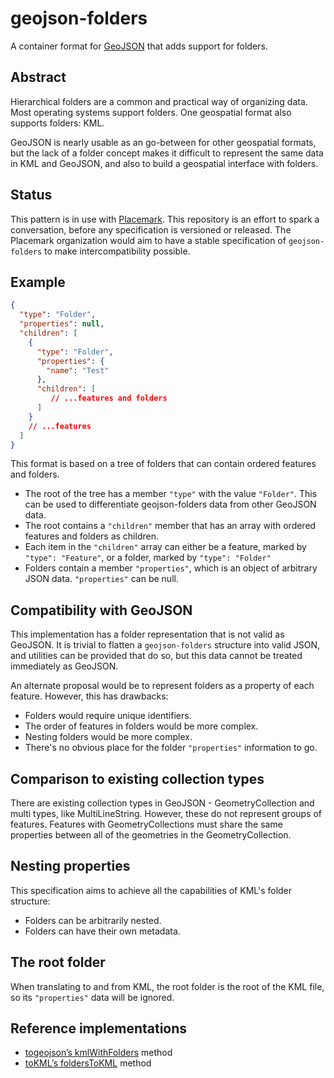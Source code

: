 # geojson-folders

A container format for [GeoJSON](https://datatracker.ietf.org/doc/html/rfc7946)
that adds support for folders.

## Abstract

Hierarchical folders are a common and practical way of
organizing data. Most operating systems support folders. One
geospatial format also supports folders: KML.

GeoJSON is nearly usable as an go-between for other geospatial
formats, but the lack of a folder concept makes it difficult
to represent the same data in KML and GeoJSON, and also to
build a geospatial interface with folders.

## Status

This pattern is in use with [Placemark](https://www.placemark.io/).
This repository is an effort to spark a conversation, before any
specification is versioned or released. The Placemark organization
would aim to have a stable specification of `geojson-folders`
to make intercompatibility possible.

## Example

```json
{
  "type": "Folder",
  "properties": null,
  "children": [
    {
      "type": "Folder",
      "properties": {
        "name": "Test"
      },
      "children": [
         // ...features and folders
      ]
    }
    // ...features
  ]
}
```

This format is based on a tree of folders that can contain
ordered features and folders.

- The root of the tree has a member `"type"` with the value `"Folder"`.
  This can be used to differentiate geojson-folders data from other
  GeoJSON data.
- The root contains a `"children"` member that has an array with
  ordered features and folders as children.
- Each item in the `"children"` array can either be a feature, marked
  by `"type": "Feature"`, or a folder, marked by `"type": "Folder"`
- Folders contain a member `"properties"`, which is an object of arbitrary
  JSON data. `"properties"` can be null.

## Compatibility with GeoJSON

This implementation has a folder representation that is not valid as
GeoJSON. It is trivial to flatten a `geojson-folders` structure into
valid JSON, and utilities can be provided that do so, but this data
cannot be treated immediately as GeoJSON.

An alternate proposal would be to represent folders as a property of
each feature. However, this has drawbacks:

- Folders would require unique identifiers.
- The order of features in folders would be more complex.
- Nesting folders would be more complex.
- There's no obvious place for the folder `"properties"` information to go.

## Comparison to existing collection types

There are existing collection types in GeoJSON - GeometryCollection
and multi types, like MultiLineString. However, these do not represent
groups of features. Features with GeometryCollections must share
the same properties between all of the geometries in the GeometryCollection.

## Nesting properties

This specification aims to achieve all the capabilities of KML's folder
structure:

- Folders can be arbitrarily nested.
- Folders can have their own metadata.

## The root folder

When translating to and from KML, the root folder is the root of the KML file,
so its `"properties"` data will be ignored.

## Reference implementations

- [togeojson’s kmlWithFolders](https://github.com/placemark/togeojson) method
- [toKML’s foldersToKML](https://github.com/placemark/tokml) method
